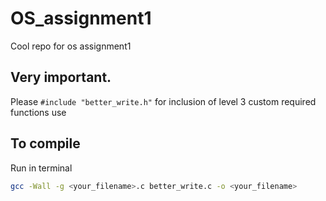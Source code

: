 # OS_assignment1
Cool repo for os assignment1

## Very important.
Please `#include "better_write.h"` for inclusion of level 3 custom required functions use

## To compile
Run in terminal
```bash
gcc -Wall -g <your_filename>.c better_write.c -o <your_filename>
```